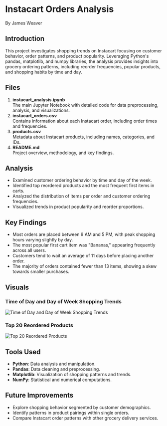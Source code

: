 # Instacart Orders Analysis  
By James Weaver

## Introduction  
This project investigates shopping trends on Instacart focusing on customer behavior, order patterns, and product popularity. Leveraging Python's pandas, matplotlib, and numpy libraries, the analysis provides insights into grocery ordering patterns, including reorder frequencies, popular products, and shopping habits by time and day.

## Files  
1. **instacart_analysis.ipynb**  
   The main Jupyter Notebook with detailed code for data preprocessing, analysis, and visualizations.  
2. **instacart_orders.csv**  
   Contains information about each Instacart order, including order times and frequencies.  
3. **products.csv**  
   Metadata about Instacart products, including names, categories, and IDs.  
4. **README.md**  
   Project overview, methodology, and key findings.

## Analysis  
- Examined customer ordering behavior by time and day of the week.  
- Identified top reordered products and the most frequent first items in carts.  
- Analyzed the distribution of items per order and customer ordering frequencies.  
- Visualized trends in product popularity and reorder proportions.

## Key Findings  
- Most orders are placed between 9 AM and 5 PM, with peak shopping hours varying slightly by day.  
- The most popular first cart item was "Bananas," appearing frequently across all users.  
- Customers tend to wait an average of 11 days before placing another order.  
- The majority of orders contained fewer than 13 items, showing a skew towards smaller purchases.  

## Visuals  
### Time of Day and Day of Week Shopping Trends  
![Time of Day and Day of Week Shopping Trends](shopping_trends.png)  

### Top 20 Reordered Products  
![Top 20 Reordered Products](top_reorders.png)  

## Tools Used  
- **Python**: Data analysis and manipulation.  
- **Pandas**: Data cleaning and preprocessing.  
- **Matplotlib**: Visualization of shopping patterns and trends.  
- **NumPy**: Statistical and numerical computations.  

## Future Improvements  
- Explore shopping behavior segmented by customer demographics.  
- Identify patterns in product pairings within single orders.  
- Compare Instacart order patterns with other grocery delivery services.  
